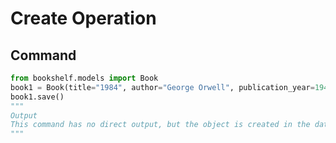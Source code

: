 # Create Operation

## Command
```python
from bookshelf.models import Book
book1 = Book(title="1984", author="George Orwell", publication_year=1949)
book1.save()
"""
Output
This command has no direct output, but the object is created in the database.
"""
